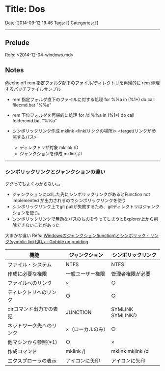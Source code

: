 # Title: Dos

Date: 2014-09-12 19:46
Tags: []
Categories: []

---

## Prelude

Refs: <2014-12-04-windows.md>

## Notes

@echo off
rem 指定フォルダ配下のファイル/ディレクトリを再帰的に
rem 処理するバッチファイルサンプル

- rem 指定フォルダ直下のファイルに対する処理
        for %%a in (%1\*) do call filecmd.bat "%%a"

- rem 下位フォルダを再帰的に処理
        for /d %%a in (%1\*) do call foldercmd.bat "%%a"

- シンボリックリンク作成
        mklink <link(リンクの場所)> <target(リンクが参照するパス>
    - ディレクトリが対象
            mklink /D <link> <target>
    - ジャンクションを作成
            mklink /J <link> <target>

---

### シンボリックリンクとジャンクションの違い

ググってもよくわからない。。

- ジャンクションにcdした先にシンボリックリンクがあるとFunction not Implemented が出力されるのでシンボリックリンクを使う
- シンボリックリンク上でgit pullが失敗するため、gitディレクトリはジャンクションを使う。
- シンボリックリンクで無効なパスのものを作ってしまうとExplorer上から削除できないことがあった

大まかな違い Refs: [Windowsのジャンクション(junction)とシンボリック・リンク(symblic link)違い - Gobble up pudding](http://fa11enprince.hatenablog.com/entry/2015/07/25/231114)

機能                     | ジャンクション     | シンボリックリンク
---                      | ---                | ---
ファイル・システム       | NTFS               | NTFS
作成に必要な権限         | 一般ユーザー権限   | 管理者権限が必要
ファイルへのリンク       | ×                 | ○
ディレクトリへのリンク   | ○                 | ○
dirコマンド出力での表記  | JUNCTION           | SYMLINK SYMLINKD
ネットワーク先へのリンク | ×（ローカルのみ） | ○
他マシンから参照(\*1)    | ○                 | ×
作成コマンド             | mklink /j          | mklink mklink /d
エクスプローラの表示     | アイコンに矢印     | アイコンに矢印

